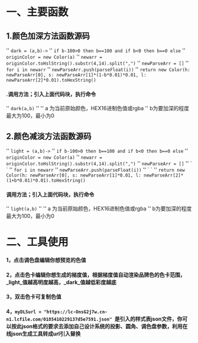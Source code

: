 # 一、主要函数

## 1.颜色加深方法函数源码

'' `dark = (a,b)->`
'' `if b-100>0 then b==100 and if b<0 then b==0 else`
'' `originColor = new Color(a)`
'' `newarr = originColor.toHslString().substr(4,14).split(",")`
'' `newParseArr = []`
'' `for i in newarr`
'' `newParseArr.push(parseFloat(i))`
'' `return new Color(h: newParseArr[0], s: newParseArr[1]*(1-b*0.01)*0.01, l: newParseArr[2]*0.01).toHexString()`

#### .调用方法；引入上面代码块，执行命令

'' `dark(a,b)`
'' 
'' a 为当前原始颜色，HEX16进制色值或rgba
'' b为要加深的程度  最大为100，最小为0


## 2.颜色减淡方法函数源码

'' `light = (a,b)->`
'' `if b-100>0 then b==100 and if b<0 then b==0 else`
'' `originColor = new Color(a)`
'' `newarr = originColor.toHslString().substr(4,14).split(",")`
'' `newParseArr = []`
'' \`       \`
'' `for i in newarr`
'' `newParseArr.push(parseFloat(i))`
'' \`       \`
'' `return new Color(h: newParseArr[0], s: newParseArr[1]*0.01, l: newParseArr[2]*(1+b*0.01)*0.01).toHexString()`


#### 调用方法；引入上面代码块，执行命令

'' `light(a,b)`
'' 
'' a 为当前原始颜色，HEX16进制色值或rgba
'' b为要加深的程度  最大为100，最小为0



# 二、工具使用

#### 1，点击调色盘编辑你想预览的色值
#### 2，点击色卡编辑你想生成的梯度值，根据梯度值自动渲染品牌色的色卡范围，_light_值越高明度越高，_dark_值越低彩度越底
#### 3，双击色卡可复制色值
#### 4，`myDLSurl = "https://lc-OnsG2j7w.cn-n1.lcfile.com/0185410229137d5e7591.json" `是引入的样式表json文件，你可以按此json格式的要求去添加自己设计系统的投影、圆角、调色盘参数，利用在线json生成工具转成url引入替换
